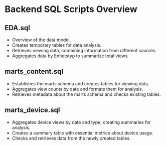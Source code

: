# Backend SQL Scripts Overview

## EDA.sql
- Overview of the data model.
- Creates temporary tables for data analysis.
- Retrieves viewing data, combining information from different sources.
- Aggregates data by Enhetstyp to summarize total views.

## marts_content.sql
- Establishes the marts schema and creates tables for viewing data.
- Aggregates view counts by date and formats them for analysis.
- Retrieves metadata about the marts schema and checks existing tables.

## marts_device.sql
- Aggregates device views by date and type, creating summaries for analysis.
- Creates a summary table with essential metrics about device usage.
- Checks and retrieves data from the newly created tables.
